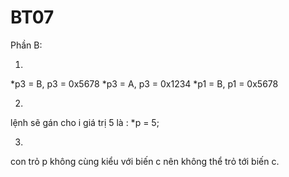 # BT07
Phần B:

1.
*p3 = B, p3 = 0x5678
*p3 = A, p3 = 0x1234
*p1 = B, p1 = 0x5678

2.
lệnh sẽ gán cho i giá trị 5 là : *p = 5;

3.
con trỏ p không cùng kiểu với biến c nên không thể trỏ tới biến c.
